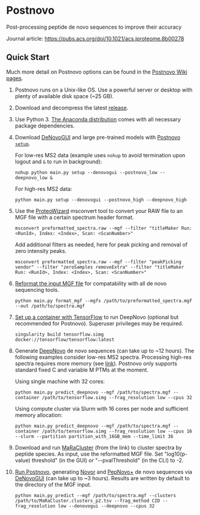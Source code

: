 # Postnovo
Post-processing peptide de novo sequences to improve their accuracy

Journal article: https://pubs.acs.org/doi/10.1021/acs.jproteome.8b00278

## Quick Start

Much more detail on Postnovo options can be found in the [Postnovo Wiki pages](https://github.com/semiller10/postnovo/wiki).

1. Postnovo runs on a Unix-like OS. Use a powerful server or desktop with plenty of available disk space (~25 GB).
2. Download and decompress the latest [release](https://github.com/semiller10/postnovo/releases).
3. Use Python 3.
[The Anaconda distribution](https://www.anaconda.com/distribution/) comes with all necessary package dependencies.
4. Download [DeNovoGUI](http://compomics.github.io/projects/denovogui.html) and large pre-trained models with [Postnovo `setup`](https://github.com/semiller10/postnovo/wiki/Setup).

   For low-res MS2 data (example uses `nohup` to avoid termination upon logout and `&` to run in background):
   
   `nohup python main.py setup --denovogui --postnovo_low --deepnovo_low &`
   
   For high-res MS2 data:
   
   `python main.py setup --denovogui --postnovo_high --deepnovo_high`
   
5. Use the [ProteoWizard](http://proteowizard.sourceforge.net/) msconvert tool to convert your RAW file to an MGF file with a certain spectrum header format.

   `msconvert preformatted_spectra.raw --mgf --filter "titleMaker Run: <RunId>, Index: <Index>, Scan: <ScanNumber>"`

   Add additional filters as needed, here for peak picking and removal of zero intensity peaks.
   
   `msconvert preformatted_spectra.raw --mgf --filter "peakPicking vendor" --filter "zeroSamples removeExtra" --filter "titleMaker Run: <RunId>, Index: <Index>, Scan: <ScanNumber>"`

6. [Reformat the input MGF file](https://github.com/semiller10/postnovo/wiki/MGF-Input-File-Setup) for compatability with all de novo sequencing tools.

   `python main.py format_mgf --mgfs /path/to/preformatted_spectra.mgf --out /path/to/spectra.mgf`
   
7. [Set up a container with TensorFlow](https://github.com/semiller10/postnovo/wiki/DeepNovo-Installation) to run DeepNovo (optional but recommended for Postnovo). Superuser privileges may be required.

   `singularity build tensorflow.simg docker://tensorflow/tensorflow:latest`
8. Generate [DeepNovo](https://github.com/nh2tran/DeepNovo) de novo sequences (can take up to ~12 hours). The following examples consider low-res MS2 spectra. Processing high-res spectra requires more memory (see [link](https://github.com/semiller10/postnovo/wiki/Training-and-Running-DeepNovo)). Postnovo only supports standard fixed C and variable M PTMs at the moment.

   Using single machine with 32 cores:

   `python main.py predict_deepnovo --mgf /path/to/spectra.mgf --container /path/to/tensorflow.simg --frag_resolution low --cpus 32`
   
   Using compute cluster via Slurm with 16 cores per node and sufficient memory allocation:
   
   `python main.py predict_deepnovo --mgf /path/to/spectra.mgf --container /path/to/tensorflow.simg --frag_resolution low --cpus 16 --slurm --partition partition_with_16GB_mem --time_limit 36`
9. Download and run [MaRaCluster](https://github.com/statisticalbiotechnology/maracluster) (from the link) to cluster spectra by peptide species. As input, use the reformatted MGF file. Set "log10(p-value) threshold" (in the GUI) or "--pvalThreshold" (in the CLI) to -2.

10. [Run Postnovo](https://github.com/semiller10/postnovo/wiki/Predicting-with-Postnovo), generating [Novor](https://www.rapidnovor.com/download/) and [PepNovo+](http://proteomics.ucsd.edu/Software/PepNovo/) de novo sequences via [DeNovoGUI](http://compomics.github.io/projects/denovogui.html) (can take up to ~3 hours). Results are written by default to the directory of the MGF input.

    `python main.py predict --mgf /path/to/spectra.mgf --clusters /path/to/MaRaCluster.clusters_p2.tsv --frag_method CID --   frag_resolution low --denovogui --deepnovo --cpus 32`

